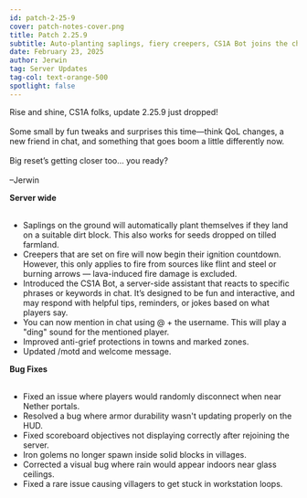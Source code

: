 ```yaml
---
id: patch-2-25-9
cover: patch-notes-cover.png
title: Patch 2.25.9
subtitle: Auto-planting saplings, fiery creepers, CS1A Bot joins the chat, mention pings, and more.
date: February 23, 2025
author: Jerwin
tag: Server Updates
tag-col: text-orange-500
spotlight: false
---
```


Rise and shine, CS1A folks, update 2.25.9 just dropped!<br><br>
Some small by fun tweaks and surprises this time—think QoL changes, a new friend in chat, and something that goes boom a little differently now. <br><br>
Big reset’s getting closer too… you ready?<br><br>
–Jerwin<br>

**Server wide**<br><br>
<ul class="list-disc list-inside text-white ml-10 space-y-2 mb-5">
    <li>Saplings on the ground will automatically plant themselves if they land on a suitable dirt block. This also works for seeds dropped on tilled farmland.</li>
    <li>Creepers that are set on fire will now begin their ignition countdown. However, this only applies to fire from sources like flint and steel or burning arrows — lava-induced fire damage is excluded.</li>
    <li>Introduced the CS1A Bot, a server-side assistant that reacts to specific phrases or keywords in chat. It’s designed to be fun and interactive, and may respond with helpful tips, reminders, or jokes based on what players say.</li>
    <li>You can now mention in chat using @ + the username. This will play a "ding" sound for the mentioned player.</li>
    <li>Improved anti-grief protections in towns and marked zones.</li>
    <li>Updated /motd and welcome message.</li>
</ul>

**Bug Fixes** <br><br>
<ul class="list-disc list-inside text-white ml-10 space-y-2">
    <li>Fixed an issue where players would randomly disconnect when near Nether portals.</li>
    <li>Resolved a bug where armor durability wasn't updating properly on the HUD.</li>
    <li>Fixed scoreboard objectives not displaying correctly after rejoining the server.</li>
    <li>Iron golems no longer spawn inside solid blocks in villages.</li>
    <li>Corrected a visual bug where rain would appear indoors near glass ceilings.</li>
    <li>Fixed a rare issue causing villagers to get stuck in workstation loops.</li>
</ul>